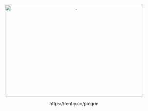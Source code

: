 <p align="center"> <img src="https://files.catbox.moe/pcn98a.jpeg" width="450" height="300" alt="."/>
<p align="center"> https://rentry.co/pmqrin
